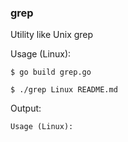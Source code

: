### grep

Utility like Unix grep

Usage (Linux):

`$ go build grep.go`

`$ ./grep Linux README.md`

Output:

`Usage (Linux):`